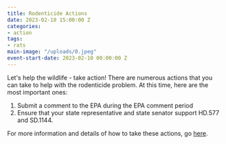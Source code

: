```yaml
---
title: Rodenticide Actions
date: 2023-02-10 15:00:00 Z
categories:
- action
tags:
- rats
main-image: "/uploads/0.jpeg"
event-start-date: 2023-02-10 00:00:00 Z
---
```


Let's help the wildlife - take action! There are numerous actions that you can take to help with the rodenticide problem. At this time, here are the most important ones:
1. Submit a comment to the EPA during the EPA comment period
2. Ensure that your state representative and state senator support HD.577 and SD.1144.

For more information and details of how to take these actions, go [here](https://docs.google.com/document/d/11BHCjs9Luw-z9G4UPbc9yumLaSpDTdhZZVQPZzl2FIk/edit).